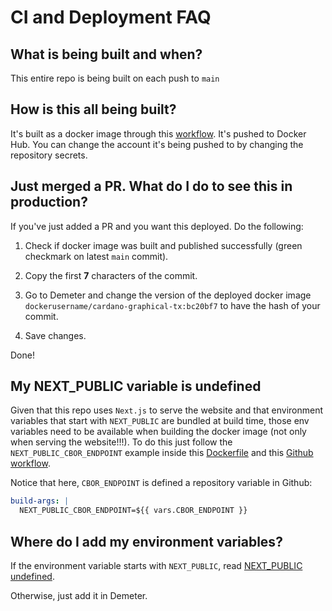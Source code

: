 # CI and Deployment FAQ

## What is being built and when?

This entire repo is being built on each push to `main`

## How is this all being built?

It's built as a docker image through this [workflow](https://github.com/txpipe-shop/cardano-graphical-tx/blob/4fc36fbd5260b3773eaa40ca450d01feac51b8d7/.github/workflows/build.yml#L1-L37). It's pushed to Docker Hub. You can change the account it's being pushed to by changing the repository secrets.

## Just merged a PR. What do I do to see this in production?

If you've just added a PR and you want this deployed. Do the following:

1. Check if docker image was built and published successfully (green checkmark on latest `main` commit).

2. Copy the first **7** characters of the commit.

3. Go to Demeter and change the version of the deployed docker image `dockerusername/cardano-graphical-tx:bc20bf7` to have the hash of your commit.

4. Save changes.

Done!

## My NEXT_PUBLIC variable is undefined

Given that this repo uses `Next.js` to serve the website and that environment variables that start with `NEXT_PUBLIC` are bundled at build time, those env variables need to be available when building the docker image (not only when serving the website!!!). To do this just follow the `NEXT_PUBLIC_CBOR_ENDPOINT` example inside this [Dockerfile](https://github.com/txpipe-shop/cardano-graphical-tx/blob/4fc36fbd5260b3773eaa40ca450d01feac51b8d7/Dockerfile#L15-L19) and this [Github workflow](https://github.com/txpipe-shop/cardano-graphical-tx/blob/4fc36fbd5260b3773eaa40ca450d01feac51b8d7/.github/workflows/build.yml#L36-L37).

Notice that here, `CBOR_ENDPOINT` is defined a repository variable in Github:

```yml
build-args: |
  NEXT_PUBLIC_CBOR_ENDPOINT=${{ vars.CBOR_ENDPOINT }}
```

## Where do I add my environment variables?

If the environment variable starts with `NEXT_PUBLIC`, read [NEXT_PUBLIC undefined](#my-next_public-variable-is-undefined).

Otherwise, just add it in Demeter.
